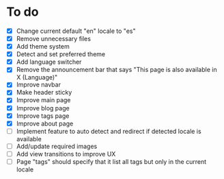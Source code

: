 # To do

- [x] Change current default "en" locale to "es"
- [x] Remove unnecessary files
- [x] Add theme system
- [x] Detect and set preferred theme
- [x] Add language switcher
- [x] Remove the announcement bar that says "This page is also available in X (Language)"
- [x] Improve navbar
- [x] Make header sticky
- [x] Improve main page
- [x] Improve blog page
- [x] Improve tags page
- [x] Improve about page
- [ ] Implement feature to auto detect and redirect if detected locale is available
- [ ] Add/update required images
- [ ] Add view transitions to improve UX
- [ ] Page "tags" should specify that it list all tags but only in the current locale
